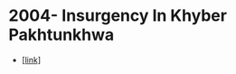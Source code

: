 # 2004- Insurgency In Khyber Pakhtunkhwa
- [[link]](https://en.wikipedia.org/wiki/Insurgency_in_Khyber_Pakhtunkhwa)